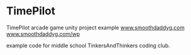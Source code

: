 # TimePilot
TimePilot arcade game unity project example
www.smoothdaddyg.com
www.smoothdaddyg.com/wp

example code for middle school TinkersAndThinkers coding club. 

